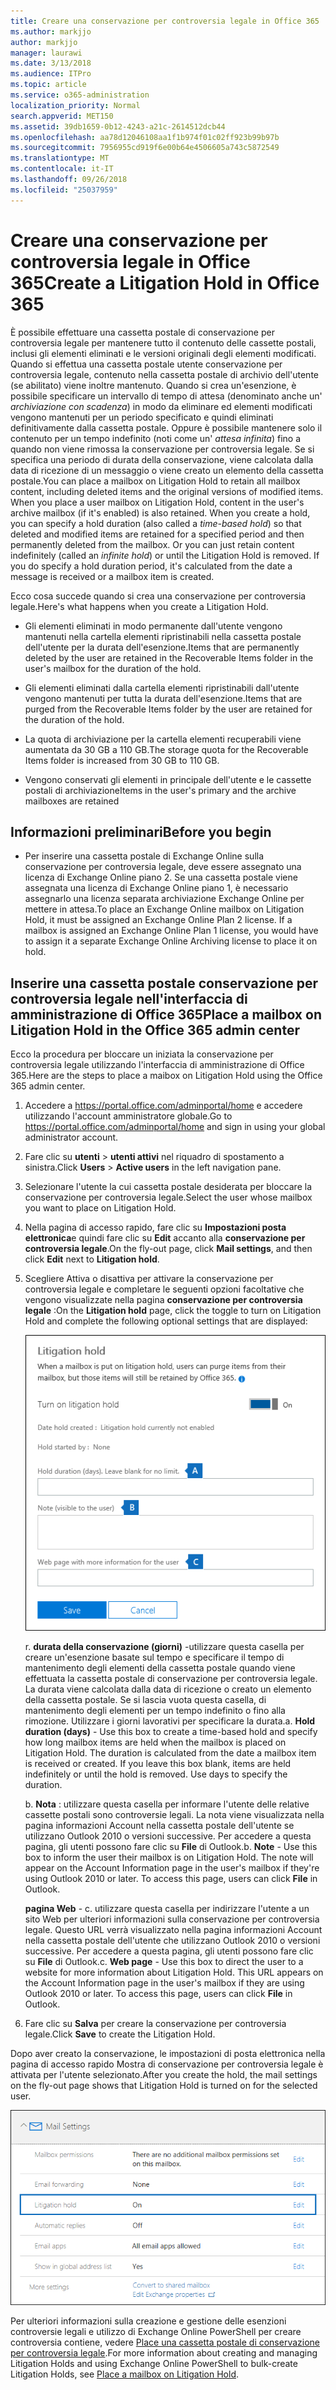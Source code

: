 ```yaml
---
title: Creare una conservazione per controversia legale in Office 365
ms.author: markjjo
author: markjjo
manager: laurawi
ms.date: 3/13/2018
ms.audience: ITPro
ms.topic: article
ms.service: o365-administration
localization_priority: Normal
search.appverid: MET150
ms.assetid: 39db1659-0b12-4243-a21c-2614512dcb44
ms.openlocfilehash: aa78d12046108aa1f1b974f01c02ff923b99b97b
ms.sourcegitcommit: 7956955cd919f6e00b64e4506605a743c5872549
ms.translationtype: MT
ms.contentlocale: it-IT
ms.lasthandoff: 09/26/2018
ms.locfileid: "25037959"
---
```

# <a name="create-a-litigation-hold-in-office-365"></a><span data-ttu-id="b0793-102">Creare una conservazione per controversia legale in Office 365</span><span class="sxs-lookup"><span data-stu-id="b0793-102">Create a Litigation Hold in Office 365</span></span>

<span data-ttu-id="b0793-p101">È possibile effettuare una cassetta postale di conservazione per controversia legale per mantenere tutto il contenuto delle cassette postali, inclusi gli elementi eliminati e le versioni originali degli elementi modificati. Quando si effettua una cassetta postale utente conservazione per controversia legale, contenuto nella cassetta postale di archivio dell'utente (se abilitato) viene inoltre mantenuto. Quando si crea un'esenzione, è possibile specificare un intervallo di tempo di attesa (denominato anche un' *archiviazione con scadenza*) in modo da eliminare ed elementi modificati vengono mantenuti per un periodo specificato e quindi eliminati definitivamente dalla cassetta postale. Oppure è possibile mantenere solo il contenuto per un tempo indefinito (noti come un' *attesa infinita*) fino a quando non viene rimossa la conservazione per controversia legale. Se si specifica una periodo di durata della conservazione, viene calcolata dalla data di ricezione di un messaggio o viene creato un elemento della cassetta postale.</span><span class="sxs-lookup"><span data-stu-id="b0793-p101">You can place a mailbox on Litigation Hold to retain all mailbox content, including deleted items and the original versions of modified items. When you place a user mailbox on Litigation Hold, content in the user's archive mailbox (if it's enabled) is also retained. When you create a hold, you can specify a hold duration (also called a *time-based hold*) so that deleted and modified items are retained for a specified period and then permanently deleted from the mailbox. Or you can just retain content indefinitely (called an *infinite hold*) or until the Litigation Hold is removed. If you do specify a hold duration period, it's calculated from the date a message is received or a mailbox item is created.</span></span> 
  
<span data-ttu-id="b0793-108">Ecco cosa succede quando si crea una conservazione per controversia legale.</span><span class="sxs-lookup"><span data-stu-id="b0793-108">Here's what happens when you create a Litigation Hold.</span></span>
  
- <span data-ttu-id="b0793-109">Gli elementi eliminati in modo permanente dall'utente vengono mantenuti nella cartella elementi ripristinabili nella cassetta postale dell'utente per la durata dell'esenzione.</span><span class="sxs-lookup"><span data-stu-id="b0793-109">Items that are permanently deleted by the user are retained in the Recoverable Items folder in the user's mailbox for the duration of the hold.</span></span>
    
- <span data-ttu-id="b0793-110">Gli elementi eliminati dalla cartella elementi ripristinabili dall'utente vengono mantenuti per tutta la durata dell'esenzione.</span><span class="sxs-lookup"><span data-stu-id="b0793-110">Items that are purged from the Recoverable Items folder by the user are retained for the duration of the hold.</span></span>
    
- <span data-ttu-id="b0793-111">La quota di archiviazione per la cartella elementi recuperabili viene aumentata da 30 GB a 110 GB.</span><span class="sxs-lookup"><span data-stu-id="b0793-111">The storage quota for the Recoverable Items folder is increased from 30 GB to 110 GB.</span></span>
    
- <span data-ttu-id="b0793-112">Vengono conservati gli elementi in principale dell'utente e le cassette postali di archiviazione</span><span class="sxs-lookup"><span data-stu-id="b0793-112">Items in the user's primary and the archive mailboxes are retained</span></span>
    
## <a name="before-you-begin"></a><span data-ttu-id="b0793-113">Informazioni preliminari</span><span class="sxs-lookup"><span data-stu-id="b0793-113">Before you begin</span></span>

- <span data-ttu-id="b0793-p102">Per inserire una cassetta postale di Exchange Online sulla conservazione per controversia legale, deve essere assegnato una licenza di Exchange Online piano 2. Se una cassetta postale viene assegnata una licenza di Exchange Online piano 1, è necessario assegnarlo una licenza separata archiviazione Exchange Online per mettere in attesa.</span><span class="sxs-lookup"><span data-stu-id="b0793-p102">To place an Exchange Online mailbox on Litigation Hold, it must be assigned an Exchange Online Plan 2 license. If a mailbox is assigned an Exchange Online Plan 1 license, you would have to assign it a separate Exchange Online Archiving license to place it on hold.</span></span>
    

## <a name="place-a-mailbox-on-litigation-hold-in-the-office-365-admin-center"></a><span data-ttu-id="b0793-116">Inserire una cassetta postale conservazione per controversia legale nell'interfaccia di amministrazione di Office 365</span><span class="sxs-lookup"><span data-stu-id="b0793-116">Place a mailbox on Litigation Hold in the Office 365 admin center</span></span>

<span data-ttu-id="b0793-117">Ecco la procedura per bloccare un iniziata la conservazione per controversia legale utilizzando l'interfaccia di amministrazione di Office 365.</span><span class="sxs-lookup"><span data-stu-id="b0793-117">Here are the steps to place a maibox on Litigation Hold using the Office 365 admin center.</span></span>

1. <span data-ttu-id="b0793-118">Accedere a https://portal.office.com/adminportal/home e accedere utilizzando l'account amministratore globale.</span><span class="sxs-lookup"><span data-stu-id="b0793-118">Go to https://portal.office.com/adminportal/home and sign in using your global administrator account.</span></span>
2. <span data-ttu-id="b0793-119">Fare clic su **utenti** > **utenti attivi** nel riquadro di spostamento a sinistra.</span><span class="sxs-lookup"><span data-stu-id="b0793-119">Click **Users** > **Active users** in the left navigation pane.</span></span>
3. <span data-ttu-id="b0793-120">Selezionare l'utente la cui cassetta postale desiderata per bloccare la conservazione per controversia legale.</span><span class="sxs-lookup"><span data-stu-id="b0793-120">Select the user whose mailbox you want to place on Litigation Hold.</span></span>
4. <span data-ttu-id="b0793-121">Nella pagina di accesso rapido, fare clic su **Impostazioni posta elettronica**e quindi fare clic su **Edit** accanto alla **conservazione per controversia legale**.</span><span class="sxs-lookup"><span data-stu-id="b0793-121">On the fly-out page, click **Mail settings**, and then click **Edit** next to **Litigation hold**.</span></span>
5. <span data-ttu-id="b0793-122">Scegliere Attiva o disattiva per attivare la conservazione per controversia legale e completare le seguenti opzioni facoltative che vengono visualizzate nella pagina **conservazione per controversia legale** :</span><span class="sxs-lookup"><span data-stu-id="b0793-122">On the **Litigation hold** page, click the toggle to turn on Litigation Hold and complete the following optional settings that are displayed:</span></span>
 
    ![O365_LitigationHold1.PNG](media/O365-LitigationHold1.png)

    <span data-ttu-id="b0793-p103">r. **durata della conservazione (giorni)** -utilizzare questa casella per creare un'esenzione basate sul tempo e specificare il tempo di mantenimento degli elementi della cassetta postale quando viene effettuata la cassetta postale di conservazione per controversia legale. La durata viene calcolata dalla data di ricezione o creato un elemento della cassetta postale. Se si lascia vuota questa casella, di mantenimento degli elementi per un tempo indefinito o fino alla rimozione. Utilizzare i giorni lavorativi per specificare la durata.</span><span class="sxs-lookup"><span data-stu-id="b0793-p103">a. **Hold duration (days)** - Use this box to create a time-based hold and specify how long mailbox items are held when the mailbox is placed on Litigation Hold. The duration is calculated from the date a mailbox item is received or created. If you leave this box blank, items are held indefinitely or until the hold is removed. Use days to specify the duration.</span></span>
    
    <span data-ttu-id="b0793-p104">b. **Nota** : utilizzare questa casella per informare l'utente delle relative cassette postali sono controversie legali. La nota viene visualizzata nella pagina informazioni Account nella cassetta postale dell'utente se utilizzano Outlook 2010 o versioni successive. Per accedere a questa pagina, gli utenti possono fare clic su **File** di Outlook.</span><span class="sxs-lookup"><span data-stu-id="b0793-p104">b. **Note** - Use this box to inform the user their mailbox is on Litigation Hold. The note will appear on the Account Information page in the user's mailbox if they're using Outlook 2010 or later. To access this page, users can click **File** in Outlook.</span></span>
     
    <span data-ttu-id="b0793-p105">**pagina Web** - c. utilizzare questa casella per indirizzare l'utente a un sito Web per ulteriori informazioni sulla conservazione per controversia legale. Questo URL verrà visualizzato nella pagina informazioni Account nella cassetta postale dell'utente che utilizzano Outlook 2010 o versioni successive. Per accedere a questa pagina, gli utenti possono fare clic su **File** di Outlook.</span><span class="sxs-lookup"><span data-stu-id="b0793-p105">c. **Web page** - Use this box to direct the user to a website for more information about Litigation Hold. This URL appears on the Account Information page in the user's mailbox if they are using Outlook 2010 or later. To access this page, users can click **File** in Outlook.</span></span>
 
6. <span data-ttu-id="b0793-137">Fare clic su **Salva** per creare la conservazione per controversia legale.</span><span class="sxs-lookup"><span data-stu-id="b0793-137">Click **Save** to create the Litigation Hold.</span></span>

<span data-ttu-id="b0793-138">Dopo aver creato la conservazione, le impostazioni di posta elettronica nella pagina di accesso rapido Mostra di conservazione per controversia legale è attivata per l'utente selezionato.</span><span class="sxs-lookup"><span data-stu-id="b0793-138">After you create the hold, the mail settings on the fly-out page shows that Litigation Hold is turned on for the selected user.</span></span>

![O365_LitigationHold2.PNG](media/O365-LitigationHold2.png)

<span data-ttu-id="b0793-140">Per ulteriori informazioni sulla creazione e gestione delle esenzioni controversie legali e utilizzo di Exchange Online PowerShell per creare controversia contiene, vedere [Place una cassetta postale di conservazione per controversia legale](https://docs.microsoft.com/office365/SecurityCompliance/place-a-mailbox-on-litigation-hold).</span><span class="sxs-lookup"><span data-stu-id="b0793-140">For more information about creating and managing Litigation Holds and using Exchange Online PowerShell to bulk-create Litigation Holds, see [Place a mailbox on Litigation Hold](https://docs.microsoft.com/office365/SecurityCompliance/place-a-mailbox-on-litigation-hold).</span></span>
